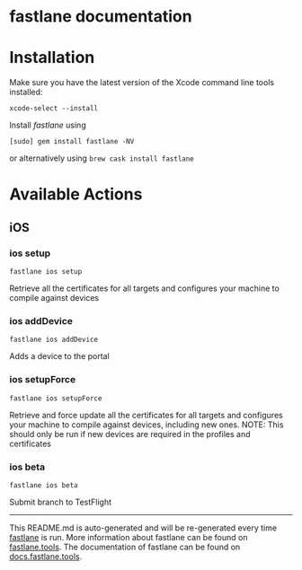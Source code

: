 fastlane documentation
================
# Installation

Make sure you have the latest version of the Xcode command line tools installed:

```
xcode-select --install
```

Install _fastlane_ using
```
[sudo] gem install fastlane -NV
```
or alternatively using `brew cask install fastlane`

# Available Actions
## iOS
### ios setup
```
fastlane ios setup
```
Retrieve all the certificates for all targets and configures your machine to compile against devices
### ios addDevice
```
fastlane ios addDevice
```
Adds a device to the portal
### ios setupForce
```
fastlane ios setupForce
```
Retrieve and force update all the certificates for all targets and configures your machine to compile against devices, including new ones. NOTE: This should only be run if new devices are required in the profiles and certificates
### ios beta
```
fastlane ios beta
```
Submit branch to TestFlight

----

This README.md is auto-generated and will be re-generated every time [fastlane](https://fastlane.tools) is run.
More information about fastlane can be found on [fastlane.tools](https://fastlane.tools).
The documentation of fastlane can be found on [docs.fastlane.tools](https://docs.fastlane.tools).
